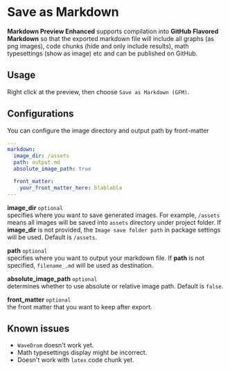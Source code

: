 # Save as Markdown
**Markdown Preview Enhanced** supports compilation into **GitHub Flavored Markdown** so that the exported markdown file will include all graphs (as png images), code chunks (hide and only include results), math typesettings (show as image) etc and can be published on GitHub.

## Usage
Right click at the preview, then choose `Save as Markdown (GFM)`.

## Configurations
You can configure the image directory and output path by front-matter
```yaml
---
markdown:
  image_dir: /assets
  path: output.md
  absolute_image_path: true

  front_matter:
    your_front_matter_here: blablabla
---
```

**image_dir** `optional`   
specifies where you want to save generated images. For example, `/assets` means all images will be saved into `assets` directory under project folder. If **image_dir** is not provided, the `Image save folder path` in package settings will be used. Default is `/assets`.

**path** `optional`   
specifies where you want to output your markdown file. If **path** is not specified, `filename_.md` will be used as destination.

**absolute_image_path** `optional`   
determines whether to use absolute or relative image path. Default is `false`.

**front_matter** `optional`   
the front matter that you want to keep after export.

## Known issues
* `WaveDrom` doesn't work yet.
* Math typesettings display might be incorrect.  
* Doesn't work with `latex` code chunk yet.  